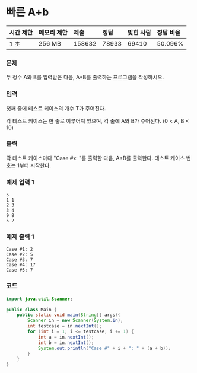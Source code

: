 # 빠른 A+b

| 시간 제한 | 메모리 제한 | 제출   | 정답  | 맞힌 사람 | 정답 비율 |
| :-------- | :---------- | :----- | :---- | :-------- | :-------- |
|1 초	|256 MB	|158632	|78933	|69410	|50.096%|

### 문제

두 정수 A와 B를 입력받은 다음, A+B를 출력하는 프로그램을 작성하시오.
### 입력

첫째 줄에 테스트 케이스의 개수 T가 주어진다.

각 테스트 케이스는 한 줄로 이루어져 있으며, 각 줄에 A와 B가 주어진다. (0 < A, B < 10)

### 출력

각 테스트 케이스마다 "Case #x: "를 출력한 다음, A+B를 출력한다. 테스트 케이스 번호는 1부터 시작한다.

### 예제 입력 1
```
5
1 1
2 3
3 4
9 8
5 2
```

### 예제 출력 1
```
Case #1: 2
Case #2: 5
Case #3: 7
Case #4: 17
Case #5: 7
```

### 코드

```java
import java.util.Scanner;

public class Main {
    public static void main(String[] args){
        Scanner in = new Scanner(System.in);
        int testcase = in.nextInt();
        for (int i = 1; i <= testcase; i += 1) {
            int a = in.nextInt();
            int b = in.nextInt();
            System.out.println("Case #" + i + ": " + (a + b));
        }
    }
}
```